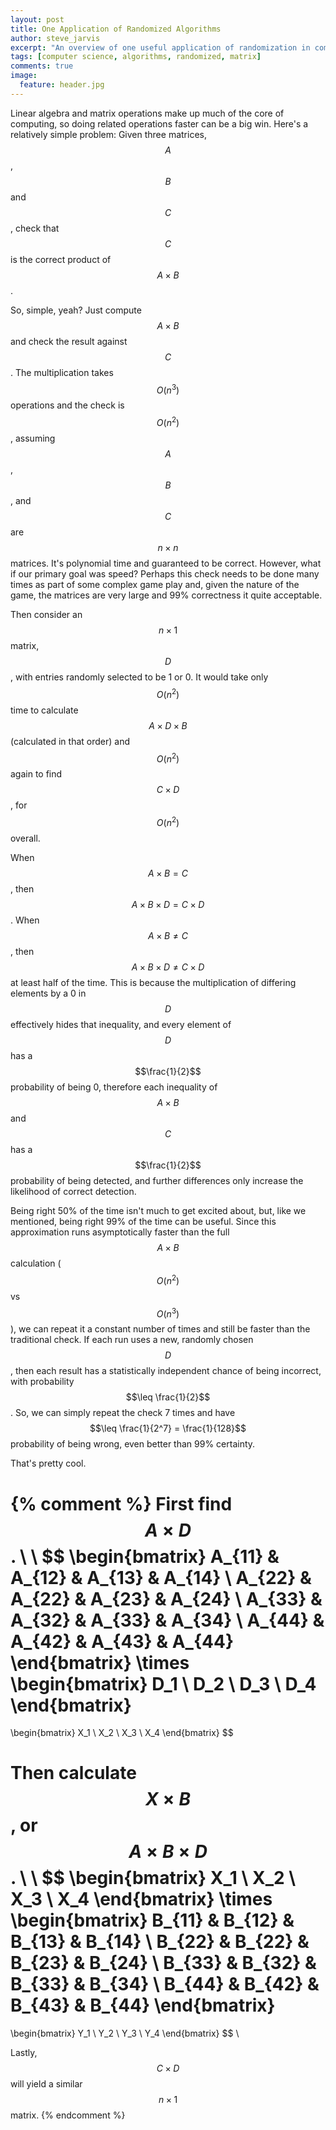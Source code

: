 ```yaml
---
layout: post
title: One Application of Randomized Algorithms
author: steve_jarvis
excerpt: "An overview of one useful application of randomization in computer science: checking matrix multiplication."
tags: [computer science, algorithms, randomized, matrix]
comments: true
image:
  feature: header.jpg
---
```


Linear algebra and matrix operations make up much of the core of computing, so
doing related operations faster can be a big win. Here's a relatively simple
problem: Given three matrices, $$A$$, $$B$$ and $$C$$, check that $$C$$ is the
correct product of $$A \times B$$.

So, simple, yeah? Just compute $$A \times B$$ and check the result against
$$C$$. The multiplication takes $$O(n^3)$$ operations and the check is
$$O(n^2)$$, assuming $$A$$, $$B$$, and $$C$$ are $$n \times n$$ matrices. It's
polynomial time and guaranteed to be correct. However, what if our primary goal
was speed? Perhaps this check needs to be done many times as part of some
complex game play and, given the nature of the game, the matrices are very large
and 99% correctness it quite acceptable.

Then consider an $$n \times 1$$ matrix, $$D$$, with entries randomly selected
to be 1 or 0. It would take only $$O(n^2)$$ time to calculate
$$A \times D \times B$$ (calculated in that order) and $$O(n^2)$$ again to find
$$C \times D$$, for $$O(n^2)$$ overall.

When $$A \times B = C$$, then $$A \times B \times D = C \times D$$.
When $$A \times B \neq C$$, then $$A \times B \times D \neq C \times D$$ at
least half of the time. This is because the multiplication of differing elements
by a 0 in $$D$$ effectively hides that inequality, and every element of $$D$$ has a
$$\frac{1}{2}$$ probability of being 0, therefore each inequality of $$A
\times B$$ and $$C$$ has a $$\frac{1}{2}$$ probability of being detected, and
further differences only increase the likelihood of correct detection.

Being right 50% of the time isn't much to get excited about, but, like we
mentioned, being right 99% of the time can be useful. Since this
approximation runs asymptotically faster than the full $$A \times B$$
calculation ($$O(n^2)$$ vs $$O(n^3)$$), we can repeat it a constant number of times
and still be faster than the traditional check. If each run uses a new,
randomly chosen $$D$$, then each result has a statistically independent chance
of being incorrect, with probability $$\leq \frac{1}{2}$$. So, we can
simply repeat the check 7 times and have $$\leq \frac{1}{2^7} = \frac{1}{128}$$
probability of being wrong, even better than 99% certainty.

That's pretty cool.

{% comment %}
First find $$A \times D$$.
\\
\\
$$
\begin{bmatrix}
A_{11} & A_{12} & A_{13} & A_{14} \\
A_{22} & A_{22} & A_{23} & A_{24} \\
A_{33} & A_{32} & A_{33} & A_{34} \\
A_{44} & A_{42} & A_{43} & A_{44}
\end{bmatrix}
\times
\begin{bmatrix}
D_1 \\
D_2 \\
D_3 \\
D_4
\end{bmatrix}
=
\begin{bmatrix}
X_1 \\
X_2 \\
X_3 \\
X_4
\end{bmatrix}
$$

Then calculate $$X \times B$$, or $$A \times B \times D$$.
\\
\\
$$
\begin{bmatrix}
X_1 \\
X_2 \\
X_3 \\
X_4
\end{bmatrix}
\times
\begin{bmatrix}
B_{11} & B_{12} & B_{13} & B_{14} \\
B_{22} & B_{22} & B_{23} & B_{24} \\
B_{33} & B_{32} & B_{33} & B_{34} \\
B_{44} & B_{42} & B_{43} & B_{44}
\end{bmatrix}
=
\begin{bmatrix}
Y_1 \\
Y_2 \\
Y_3 \\
Y_4
\end{bmatrix}
$$
\\

Lastly, $$C \times D$$ will yield a similar $$n \times 1$$ matrix.
{% endcomment %}

